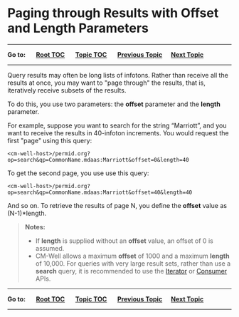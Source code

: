 # Paging through Results with Offset and Length Parameters #

----

**Go to:** &nbsp;&nbsp;&nbsp;&nbsp; [**Root TOC**](CM-Well.RootTOC.md) &nbsp;&nbsp;&nbsp;&nbsp; [**Topic TOC**](API.TOC.md) &nbsp;&nbsp;&nbsp;&nbsp; [**Previous Topic**](API.FromAndToDatetimeFormatting.md)&nbsp;&nbsp;&nbsp;&nbsp; [**Next Topic**](API.SortingResultsWithTheSort-byFlag.md)  

----


Query results may often be long lists of infotons. Rather than receive all the results at once, you may want to "page through" the results, that is, iteratively receive subsets of the results.

To do this, you use two parameters: the **offset** parameter and the **length** parameter. 

For example, suppose you want to search for the string “Marriott”, and you want to receive the results in 40-infoton increments. You would request the first "page" using this query:

    <cm-well-host>/permid.org?op=search&qp=CommonName.mdaas:Marriott&offset=0&length=40

To get the second page, you use use this query:

    <cm-well-host>/permid.org?op=search&qp=CommonName.mdaas:Marriott&offset=40&length=40

And so on. To retrieve the results of page N, you define the **offset** value as (N-1)*length.

> **Notes:** 
> * If **length** is supplied without an **offset** value, an offset of 0 is assumed.
> * CM-Well allows a maximum **offset** of 1000 and a maximum **length** of 10,000. For queries with very large result sets, rather than use a **search** query, it is recommended to use the [Iterator](API.Stream.CreateIterator.md) or [Consumer](API.Stream.CreateConsumer.md) APIs. 

----

**Go to:** &nbsp;&nbsp;&nbsp;&nbsp; [**Root TOC**](CM-Well.RootTOC.md) &nbsp;&nbsp;&nbsp;&nbsp; [**Topic TOC**](API.TOC.md) &nbsp;&nbsp;&nbsp;&nbsp; [**Previous Topic**](API.FromAndToDatetimeFormatting.md)&nbsp;&nbsp;&nbsp;&nbsp; [**Next Topic**](API.SortingResultsWithTheSort-byFlag.md)  

----